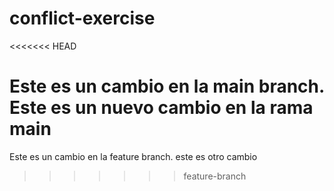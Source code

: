 # conflict-exercise
<<<<<<< HEAD

Este es un cambio en la main branch.
Este es un nuevo cambio en la rama main
=======
Este es un cambio en la feature branch.
este es otro cambio 
>>>>>>> feature-branch
